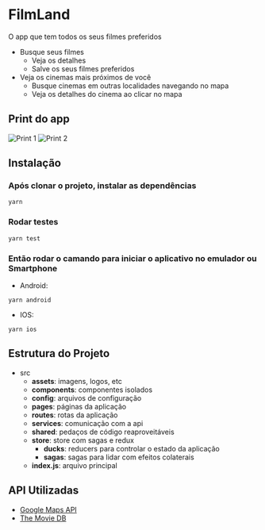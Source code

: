 # FilmLand

O app que tem todos os seus filmes preferidos

- Busque seus filmes
  - Veja os detalhes
  - Salve os seus filmes preferidos
- Veja os cinemas mais próximos de você
  - Busque cinemas em outras localidades navegando no mapa
  - Veja os detalhes do cinema ao clicar no mapa

## Print do app

![Print 1](https://i.ibb.co/d4GN3y0/Whats-App-Image-2020-02-13-at-02-19-15.jpg) ![Print 2](https://i.ibb.co/zswcZrv/Whats-App-Image-2020-02-13-at-02-18-23.jpg)

## Instalação

### Após clonar o projeto, instalar as dependências

```
yarn
```

### Rodar testes

```
yarn test
```

### Então rodar o camando para iniciar o aplicativo no emulador ou Smartphone

- Android:

```
yarn android
```

- IOS:

```
yarn ios
```

## Estrutura do Projeto

- src
  - **assets**: imagens, logos, etc
  - **components**: componentes isolados
  - **config**: arquivos de configuração
  - **pages**: páginas da aplicação
  - **routes**: rotas da aplicação
  - **services**: comunicação com a api
  - **shared**: pedaços de código reaproveitáveis
  - **store**: store com sagas e redux
    - **ducks**: reducers para controlar o estado da aplicação
    - **sagas**: sagas para lidar com efeitos colaterais
  - **index.js**: arquivo principal

## API Utilizadas

- [Google Maps API](https://cloud.google.com/maps-platform/)
- [The Movie DB](https://www.themoviedb.org/?language=pt-BR)
